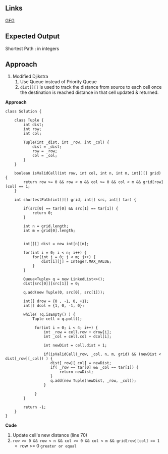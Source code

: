 ## Links
[GFG](https://practice.geeksforgeeks.org/problems/shortest-path-in-a-binary-maze-1655453161/1)

## Expected Output
Shortest Path : in integers

## Approach
1. Modified Djikstra 
   1. Use Queue instead of Priority Queue
   2. `dist[][]` is used to track the distance from source to each cell once the destination is reached distance in that cell updated & returned.

**Approach**
```
class Solution {
    
    class Tuple {
        int dist;
        int row;
        int col;
        
        Tuple(int _dist, int _row, int _col) {
            dist = _dist;
            row = _row;
            col = _col;
        }
    }
    
    boolean isValidCell(int row, int col, int n, int m, int[][] grid) {
        return row >= 0 && row < n && col >= 0 && col < m && grid[row][col] == 1;
    }

    int shortestPath(int[][] grid, int[] src, int[] tar) {
        
        if(src[0] == tar[0] && src[1] == tar[1]) {
            return 0;
        }
        
        int n = grid.length;
        int m = grid[0].length;
        
        
        int[][] dist = new int[n][m];
        
        for(int i = 0; i < n; i++) {
            for(int j = 0; j < m; j++) {
                dist[i][j] = Integer.MAX_VALUE;
            }
        }
        
        Queue<Tuple> q = new LinkedList<>();
        dist[src[0]][src[1]] = 0;

        q.add(new Tuple(0, src[0], src[1]));
        
        int[] drow = {0 , -1, 0, +1};
        int[] dcol = {1, 0, -1, 0};
        
        while( !q.isEmpty() ) {
            Tuple cell = q.poll();
            
             for(int i = 0; i < 4; i++) {
                 int _row = cell.row + drow[i];
                 int _col = cell.col + dcol[i];
                 
                 int newDist = cell.dist + 1;
                 
                 if(isValidCell(_row, _col, n, m, grid) && (newDist < dist[_row][_col]) ) {
                    dist[_row][_col] = newDist;
                    if( _row == tar[0] && _col == tar[1]) {
                        return newDist;
                    }
                    q.add(new Tuple(newDist, _row, _col));
                 }
    
             }
        }
        
        return -1;
    }
}
```

**Code**
1. Update cell's new distance (line 70)
2. `row >= 0 && row < n && col >= 0 && col < m && grid[row][col] == 1`
    - row >= 0 `greater or equal`